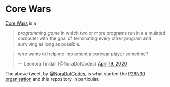 # Core Wars
[Core Wars][corewars] is a

> _programming game_ in which two or more programs run in a simulated computer with the goal of terminating every other program and surviving as long as possible.

<blockquote class="twitter-tweet"><p lang="en" dir="ltr">who wants to help me implement a corewar player sometime?</p>&mdash; Leonora Tindall (@NoraDotCodes) <a href="https://twitter.com/NoraDotCodes/status/1251910628786212865?ref_src=twsrc%5Etfw">April 19, 2020</a></blockquote> 

The above tweet, by [@NoraDotCodes][nora.codes], is what started the [P26N30 organisation][p26n30] and this repository in particular. 

[corewars]: https://corewars.org
[nora.codes]: https://twitter.com/NoraDotCodes
[p26n30]: https://github.com/p26n30
